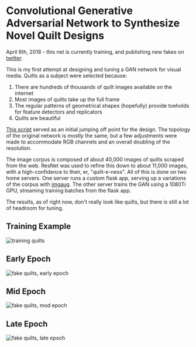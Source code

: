 # Convolutional Generative Adversarial Network to Synthesize Novel Quilt Designs

April 6th, 2018 - this net is currently training, and publishing new fakes on [twitter](https://twitter.com/penetrails).

This is my first attempt at designing and tuning a GAN network for visual media.  Quilts as a subject were selected because:

1) There are hundreds of thousands of quilt images available on the internet
2) Most images of quilts take up the full frame
3) The regular patterns of geometrical shapes (hopefully) provide toeholds for feature detectors and replicators
4) Quilts are beautiful

[This script](https://github.com/SherlockLiao/mxnet-gluon-tutorial/blob/master/09-Generative%20Adversarial%20network/conv_gan.py) served as an initial jumping off point for the design.  The topology of the original network is mostly the same, but a few adjustments were made to accommodate  RGB channels and an overall doubling of the resolution.

The image corpus is composed of about 40,000 images of quilts scraped from the web.  ResNet was used to refine this down to about 11,000 images, with a high-confidence to their, er, "quilt-e-ness".  All of this is done on two home servers.  One server runs a custom flask app, serving up a variations of the corpus with [imgaug](https://github.com/aleju/imgaug).  The other server trains the GAN using a 1080Ti GPU, streaming training batches from the flask app.

The results, as of right now, don't really look like quilts, but there is still a lot of headroom for tuning.

## Training Example

![training quilts](https://github.com/vishnubob/penetrails/raw/master/quilt/examples/training-example.png)

## Early Epoch

![fake quilts, early epoch](https://github.com/vishnubob/penetrails/raw/master/quilt/examples/fake-example-early-epoch.png)

## Mid Epoch

![fake quilts, mod epoch](https://github.com/vishnubob/penetrails/raw/master/quilt/examples/fake-example-mid-epoch.png)

## Late Epoch

![fake quilts, late epoch](https://github.com/vishnubob/penetrails/raw/master/quilt/examples/fake-example-late-epoch.png)
